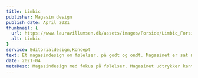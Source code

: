 ```yaml
---
title: Limbic
publisher: Magasin design
publish_date: April 2021
thumbnail: {
  url: https://www.lauravillumsen.dk/assets/images/Forside/Limbic_Forside.png,
  alt: Limbic
}
service: Editorialdesign,Koncept
text: Et magasindesign om følelser, på godt og ondt. Magasinet er sat med skrifttyperne Akzidenz Grotesk og Gotham. Det er et visuelt magasin henvendt til unge mennesker. Magasinets fokus er at sætte ord på folks forskellige tilgange til følelser og alt hvad det kan indebære. Magasinet skal udtrykke kant og blødhed på samme tid, og det kommer til udtryk i skriftvalgets kantede udseende og billedernes runde former. Magasinet blev designet i forbindelse med et skoleprojekt på Københavns Erhvervsakademi.
date: 2021-04
metaDesc: Magasindesign med fokus på følelser. Magasinet udtrykker kant og blødhed og skal prøve at sætte ord på følelser og alt det de kan indebære.
---
```


<img src="https://www.lauravillumsen.dk/assets/images/Limbic_underside/1_Limbic_underside.png" alt="">
<img src="https://www.lauravillumsen.dk/assets/images/Limbic_underside/2_Limbic_underside.png" alt="">
<img src="https://www.lauravillumsen.dk/assets/images/Limbic_underside/3_Limbic_underside.png" alt="">
<img src="https://www.lauravillumsen.dk/assets/images/Limbic_underside/4_Limbic_underside.png" alt="">
<img src="https://www.lauravillumsen.dk/assets/images/Limbic_underside/5_Limbic_underside.png" alt="">
<img src="https://www.lauravillumsen.dk/assets/images/Limbic_underside/6_Limbic_underside.png" alt="">
<img src="https://www.lauravillumsen.dk/assets/images/Limbic_underside/7_Limbic_underside.png" alt="">
